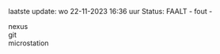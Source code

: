 laatste update: 
wo 22-11-2023 16:36   uur 
Status: FAALT - fout - 
<div class="service R">nexus</div><div class="service R">git</div><div class="service Y">microstation</div>